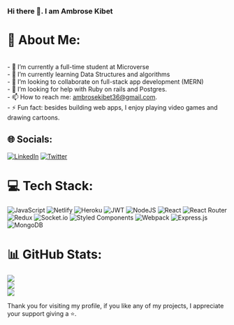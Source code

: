 ### Hi there 👋. I am Ambrose Kibet

<!--
**ambrose-kibet/ambrose-kibet** is a ✨ _special_ ✨ repository because its `README.md` (this file) appears on your GitHub profile.

Here are some ideas to get you started:

- 🔭 I’m currently working on ...
- 🌱 I’m currently learning ...
- 👯 I’m looking to collaborate on ...
- 🤔 I’m looking for help with ...
- 💬 Ask me about ...
- 📫 How to reach me: ...
- 😄 Pronouns: ...
- ⚡ Fun fact: ...
-->

# 💫 About Me:

<br>- 🔭 I’m currently a full-time student at Microverse<br>- 🌱 I’m currently learning Data Structures and algorithms<br>- 👯 I’m looking to collaborate on full-stack app development (MERN)<br>- 🤔 I’m looking for help with Ruby on rails and Postgres.<br>- 📫 How to reach me: ambrosekibet36@gmail.com.<br>- ⚡ Fun fact: besides building web apps, I enjoy playing video games and drawing cartoons.

## 🌐 Socials:

[![LinkedIn](https://img.shields.io/badge/LinkedIn-%230077B5.svg?logo=linkedin&logoColor=white)](https://linkedin.com/in/ambrose-kibet-56a791122) [![Twitter](https://img.shields.io/badge/Twitter-%231DA1F2.svg?logo=Twitter&logoColor=white)](https://twitter.com/ambrose_kibet)

# 💻 Tech Stack:

![JavaScript](https://img.shields.io/badge/javascript-%23323330.svg?style=for-the-badge&logo=javascript&logoColor=%23F7DF1E) ![Netlify](https://img.shields.io/badge/netlify-%23000000.svg?style=for-the-badge&logo=netlify&logoColor=#00C7B7) ![Heroku](https://img.shields.io/badge/heroku-%23430098.svg?style=for-the-badge&logo=heroku&logoColor=white) ![JWT](https://img.shields.io/badge/JWT-black?style=for-the-badge&logo=JSON%20web%20tokens) ![NodeJS](https://img.shields.io/badge/node.js-6DA55F?style=for-the-badge&logo=node.js&logoColor=white) ![React](https://img.shields.io/badge/react-%2320232a.svg?style=for-the-badge&logo=react&logoColor=%2361DAFB) ![React Router](https://img.shields.io/badge/React_Router-CA4245?style=for-the-badge&logo=react-router&logoColor=white) ![Redux](https://img.shields.io/badge/redux-%23593d88.svg?style=for-the-badge&logo=redux&logoColor=white) ![Socket.io](https://img.shields.io/badge/Socket.io-black?style=for-the-badge&logo=socket.io&badgeColor=010101) ![Styled Components](https://img.shields.io/badge/styled--components-DB7093?style=for-the-badge&logo=styled-components&logoColor=white) ![Webpack](https://img.shields.io/badge/webpack-%238DD6F9.svg?style=for-the-badge&logo=webpack&logoColor=black) ![Express.js](https://img.shields.io/badge/express.js-%23404d59.svg?style=for-the-badge&logo=express&logoColor=%2361DAFB) ![MongoDB](https://img.shields.io/badge/MongoDB-%234ea94b.svg?style=for-the-badge&logo=mongodb&logoColor=white)

# 📊 GitHub Stats:

![](https://github-readme-stats.vercel.app/api?username=ambrose-kibet&theme=dark&hide_border=false&include_all_commits=false&count_private=true)<br/>
![](https://github-readme-streak-stats.herokuapp.com/?user=ambrose-kibet&theme=dark&hide_border=false)<br/>
![](https://github-readme-stats.vercel.app/api/top-langs/?username=ambrose-kibet&theme=dark&hide_border=false&include_all_commits=false&count_private=true&layout=compact)

Thank you for visiting my profile, if you like any of my projects, I appreciate your support giving a ⭐.
